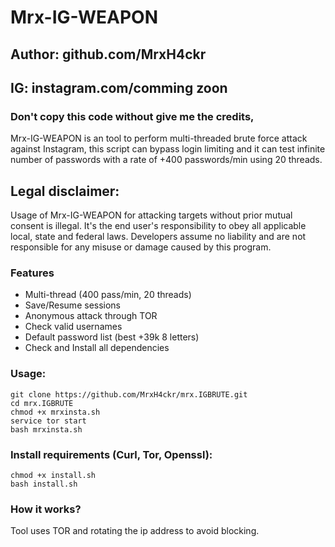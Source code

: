 # Mrx-IG-WEAPON
## Author: github.com/MrxH4ckr
## IG: instagram.com/comming zoon
### Don't copy this code without give me the credits, 
Mrx-IG-WEAPON is an tool to perform multi-threaded brute force attack against Instagram, this script can bypass login limiting and it can test infinite number of passwords with a rate of +400 passwords/min using 20 threads.

## Legal disclaimer:
Usage of Mrx-IG-WEAPON for attacking targets without prior mutual consent is illegal. It's the end user's responsibility to obey all applicable local, state and federal laws. Developers assume no liability and are not responsible for any misuse or damage caused by this program.


### Features
- Multi-thread (400 pass/min, 20 threads)
- Save/Resume sessions
- Anonymous attack through TOR
- Check valid usernames
- Default password list (best +39k 8 letters)
- Check and Install all dependencies

### Usage:
```
git clone https://github.com/MrxH4ckr/mrx.IGBRUTE.git
cd mrx.IGBRUTE
chmod +x mrxinsta.sh
service tor start
bash mrxinsta.sh
```

### Install requirements (Curl, Tor, Openssl):

```
chmod +x install.sh
bash install.sh
```

### How it works?
Tool uses TOR and rotating the ip address to avoid blocking. 

